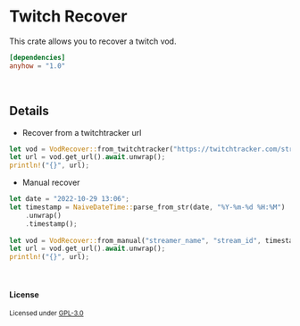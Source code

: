 # Twitch Recover

This crate allows you to recover a twitch vod.

``` toml
[dependencies]
anyhow = "1.0"
```
<br>

## Details

- Recover from a twitchtracker url

``` rust
let vod = VodRecover::from_twitchtracker("https://twitchtracker.com/streamer_name/streams/stream_id").await.unwrap();
let url = vod.get_url().await.unwrap();
println!("{}", url);
```

- Manual recover

``` rust
let date = "2022-10-29 13:06";
let timestamp = NaiveDateTime::parse_from_str(date, "%Y-%m-%d %H:%M")
    .unwrap()
    .timestamp();
     
let vod = VodRecover::from_manual("streamer_name", "stream_id", timestamp);
let url = vod.get_url().await.unwrap();
println!("{}", url);
```

<br>

#### License

<sup>
Licensed under <a href="LICENSE">GPL-3.0
</sup>
